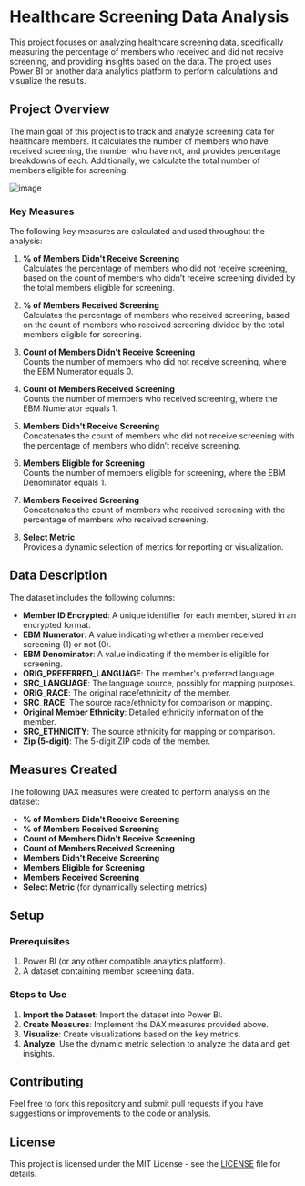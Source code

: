 # Healthcare Screening Data Analysis

This project focuses on analyzing healthcare screening data, specifically measuring the percentage of members who received and did not receive screening, and providing insights based on the data. The project uses Power BI or another data analytics platform to perform calculations and visualize the results.

## Project Overview

The main goal of this project is to track and analyze screening data for healthcare members. It calculates the number of members who have received screening, the number who have not, and provides percentage breakdowns of each. Additionally, we calculate the total number of members eligible for screening.

![image](https://github.com/user-attachments/assets/f4f58f3b-5826-4daf-95e9-f2377c4df830)

### Key Measures

The following key measures are calculated and used throughout the analysis:

1. **% of Members Didn't Receive Screening**  
   Calculates the percentage of members who did not receive screening, based on the count of members who didn’t receive screening divided by the total members eligible for screening.

2. **% of Members Received Screening**  
   Calculates the percentage of members who received screening, based on the count of members who received screening divided by the total members eligible for screening.

3. **Count of Members Didn't Receive Screening**  
   Counts the number of members who did not receive screening, where the EBM Numerator equals 0.

4. **Count of Members Received Screening**  
   Counts the number of members who received screening, where the EBM Numerator equals 1.

5. **Members Didn't Receive Screening**  
   Concatenates the count of members who did not receive screening with the percentage of members who didn’t receive screening.

6. **Members Eligible for Screening**  
   Counts the number of members eligible for screening, where the EBM Denominator equals 1.

7. **Members Received Screening**  
   Concatenates the count of members who received screening with the percentage of members who received screening.

8. **Select Metric**  
   Provides a dynamic selection of metrics for reporting or visualization.

## Data Description

The dataset includes the following columns:

- **Member ID Encrypted**: A unique identifier for each member, stored in an encrypted format.
- **EBM Numerator**: A value indicating whether a member received screening (1) or not (0).
- **EBM Denominator**: A value indicating if the member is eligible for screening.
- **ORIG_PREFERRED_LANGUAGE**: The member's preferred language.
- **SRC_LANGUAGE**: The language source, possibly for mapping purposes.
- **ORIG_RACE**: The original race/ethnicity of the member.
- **SRC_RACE**: The source race/ethnicity for comparison or mapping.
- **Original Member Ethnicity**: Detailed ethnicity information of the member.
- **SRC_ETHNICITY**: The source ethnicity for mapping or comparison.
- **Zip (5-digit)**: The 5-digit ZIP code of the member.

## Measures Created

The following DAX measures were created to perform analysis on the dataset:

- **% of Members Didn't Receive Screening**
- **% of Members Received Screening**
- **Count of Members Didn't Receive Screening**
- **Count of Members Received Screening**
- **Members Didn't Receive Screening**
- **Members Eligible for Screening**
- **Members Received Screening**
- **Select Metric** (for dynamically selecting metrics)

## Setup

### Prerequisites

1. Power BI (or any other compatible analytics platform).
2. A dataset containing member screening data.

### Steps to Use

1. **Import the Dataset**: Import the dataset into Power BI.
2. **Create Measures**: Implement the DAX measures provided above.
3. **Visualize**: Create visualizations based on the key metrics.
4. **Analyze**: Use the dynamic metric selection to analyze the data and get insights.

## Contributing

Feel free to fork this repository and submit pull requests if you have suggestions or improvements to the code or analysis.

## License

This project is licensed under the MIT License - see the [LICENSE](LICENSE) file for details.
